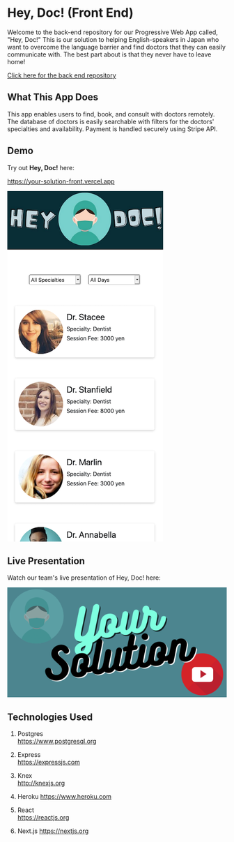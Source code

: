 # Hey, Doc! (Front End)

Welcome to the back-end repository for our Progressive Web App called, "Hey, Doc!" This is our solution to helping English-speakers in Japan who want to overcome the language barrier and find doctors that they can easily communicate with. The best part about is that they never have to leave home! 

[Click here for the back end repository](https://github.com/YoSoRyuShawn/your-solution-back)

## What This App Does
This app enables users to find, book, and consult with doctors remotely. The database of doctors is easily searchable with filters for the doctors' specialties and availability. Payment is handled securely using Stripe API.

## Demo

Try out **Hey, Doc!** here: 

https://your-solution-front.vercel.app

![homepage view](./assets/main-view.png)

## Live Presentation

Watch our team's live presentation of Hey, Doc! here: 

[![Hey, Doc!](./assets/live-demo.png)](https://youtu.be/HO0ZZxaIXLs?t=3807)


## Technologies Used

1. Postgres  
https://www.postgresql.org

2. Express  
https://expressjs.com

3.  Knex  
http://knexjs.org

4. Heroku
https://www.heroku.com

5. React  
https://reactjs.org

6. Next.js
https://nextjs.org
